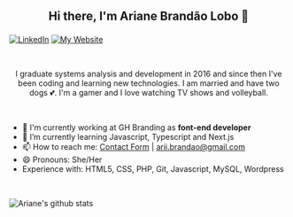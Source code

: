 ## <p align='center'>Hi there, I'm Ariane Brandão Lobo 👋</p>

[![LinkedIn](https://img.shields.io/badge/-LinkedIn-252334?style=for-the-badge&labelColor=DC6668&logo=Linkedin)](https://www.linkedin.com/in/ariane-brandão/)
[![My Website](https://img.shields.io/badge/-Website-252334?style=for-the-badge&labelColor=DC6668&logo=Ghost)](https://arianebrandao.github.io)

<br/>

<p align='center'>I graduate systems analysis and development in 2016 and since then I've been coding and learning new technologies. I am married and have two dogs 💕. I'm a gamer and I love watching TV shows and volleyball.</p>

<br/>

- 🔭 I'm currently working at GH Branding as __font-end developer__
- 🌱 I’m currently learning Javascript, Typescript and Next.js
- 📫 How to reach me: [Contact Form](https://arianebrandao.github.io/contact/) | [arii.brandao@gmail.com](mailto:arii.brandao@gmail.com)
- 😄 Pronouns: She/Her
- Experience with: HTML5, CSS, PHP, Git, Javascript, MySQL, Wordpress

<br/>

![Ariane's github stats](https://github-readme-stats.vercel.app/api?username=arianebrandao&show_icons=true&theme=aura_dark&hide=contribs)
